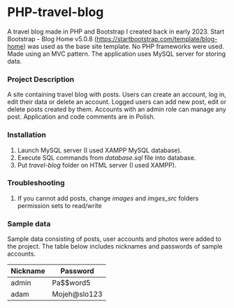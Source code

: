 # PHP-travel-blog
A travel blog made in PHP and Bootstrap I created back in early 2023. Start Bootstrap - Blog Home v5.0.8 (https://startbootstrap.com/template/blog-home) was used as the base site template. No PHP frameworks were used. Made using an MVC pattern. The application uses MySQL server for storing data.
### Project Description
A site containing travel blog with posts. Users can create an account, log in, edit their data or delete an account. Logged users can add new post, edit or delete posts created by them. Accounts with an admin role can manage any post. Application and code comments are in Polish.
### Installation
1. Launch MySQL server (I used XAMPP MySQL database).
2. Execute SQL commands from _database.sql_ file into database.
3. Put _travel-blog_ folder on HTML server (I used XAMPP).
### Troubleshooting
1. If you cannot add posts, change _images_ and _imges_src_ folders permission sets to read/write
### Sample data
Sample data consisting of posts, user accounts and photos were added to the project. The table below includes nicknames and passwords of sample accounts.

| Nickname | Password     |
|----------|--------------|
| admin    | Pa$$word5    |
| adam     | Mojeh@slo123 |
